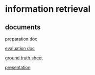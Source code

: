 # information retrieval

## documents

[preparation doc](https://docs.google.com/document/d/1CyZr6BCO7HAJkWeOlmOVO5_PjgciXi6qZNcJ2JwUiyE/edit?usp=sharing)

[evaluation doc](https://docs.google.com/document/d/1RlGlw1xzIZ5iDCYKw6M5eYVcVZCS67_rZi2n-odH48c/edit?usp=sharing)

[ground truth sheet](https://docs.google.com/spreadsheets/d/1wl72UrtBVSqMwfYwsJgIb21gftcBTYMtiB67N0tCS7A/edit?usp=sharing)

[presentation](https://docs.google.com/presentation/d/1e1AI8_XOQzUqb0r3M0vpinvw799a-UR0B3E_cHVLtm8/edit?usp=sharing)
